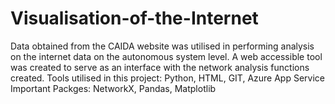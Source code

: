# Visualisation-of-the-Internet
Data obtained from the CAIDA website was utilised in performing analysis on the internet data on the autonomous system level.
A web accessible tool was created to serve as an interface with the network analysis functions created.
Tools utilised in this project: Python, HTML, GIT, Azure App Service
Important Packges: NetworkX, Pandas, Matplotlib
